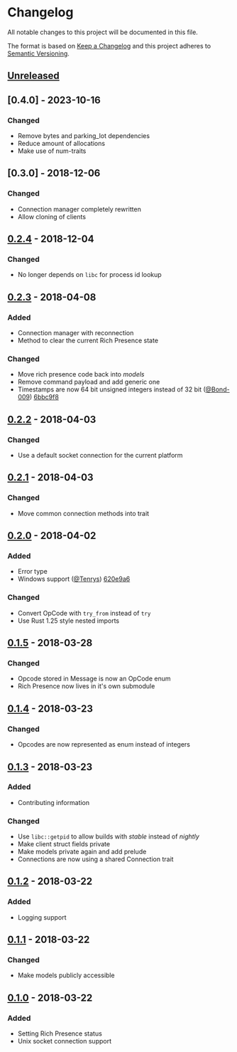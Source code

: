 # Changelog
All notable changes to this project will be documented in this file.

The format is based on [Keep a Changelog](http://keepachangelog.com/en/1.0.0/)
and this project adheres to [Semantic Versioning](http://semver.org/spec/v2.0.0.html).


## [Unreleased]

## [0.4.0] - 2023-10-16
### Changed
- Remove bytes and parking_lot dependencies
- Reduce amount of allocations
- Make use of num-traits

## [0.3.0] - 2018-12-06
### Changed
- Connection manager completely rewritten
- Allow cloning of clients


## [0.2.4] - 2018-12-04
### Changed
- No longer depends on `libc` for process id lookup


## [0.2.3] - 2018-04-08
### Added
- Connection manager with reconnection
- Method to clear the current Rich Presence state

### Changed
- Move rich presence code back into *models*
- Remove command payload and add generic one
- Timestamps are now 64 bit unsigned integers instead of 32 bit ([@Bond-009]) [6bbc9f8][c:6bbc9f8]


## [0.2.2] - 2018-04-03
### Changed
- Use a default socket connection for the current platform


## [0.2.1] - 2018-04-03
### Changed
- Move common connection methods into trait


## [0.2.0] - 2018-04-02
### Added
- Error type
- Windows support ([@Tenrys]) [620e9a6][c:620e9a6]

### Changed
- Convert OpCode with `try_from` instead of `try`
- Use Rust 1.25 style nested imports


## [0.1.5] - 2018-03-28
### Changed
- Opcode stored in Message is now an OpCode enum
- Rich Presence now lives in it's own submodule


## [0.1.4] - 2018-03-23
### Changed
- Opcodes are now represented as enum instead of integers


## [0.1.3] - 2018-03-23
### Added
- Contributing information

### Changed
- Use `libc::getpid` to allow builds with *stable* instead of *nightly*
- Make client struct fields private
- Make models private again and add prelude
- Connections are now using a shared Connection trait


## [0.1.2] - 2018-03-22
### Added
- Logging support


## [0.1.1] - 2018-03-22
### Changed
- Make models publicly accessible


## [0.1.0] - 2018-03-22
### Added
- Setting Rich Presence status
- Unix socket connection support


<!-- links -->

[Unreleased]: https://gitlab.com/valeth/discord-rpc-client.rs/tree/develop
[0.2.4]: https://gitlab.com/valeth/discord-rpc-client.rs/tree/v0.2.4
[0.2.3]: https://gitlab.com/valeth/discord-rpc-client.rs/tree/v0.2.3
[0.2.2]: https://gitlab.com/valeth/discord-rpc-client.rs/tree/v0.2.2
[0.2.1]: https://gitlab.com/valeth/discord-rpc-client.rs/tree/v0.2.1
[0.2.0]: https://gitlab.com/valeth/discord-rpc-client.rs/tree/v0.2.0
[0.1.5]: https://gitlab.com/valeth/discord-rpc-client.rs/tree/v0.1.5
[0.1.4]: https://gitlab.com/valeth/discord-rpc-client.rs/tree/v0.1.4
[0.1.3]: https://gitlab.com/valeth/discord-rpc-client.rs/tree/v0.1.3
[0.1.2]: https://gitlab.com/valeth/discord-rpc-client.rs/tree/v0.1.2
[0.1.1]: https://gitlab.com/valeth/discord-rpc-client.rs/tree/v0.1.1
[0.1.0]: https://gitlab.com/valeth/discord-rpc-client.rs/tree/v0.1.0

[c:620e9a6]: https://github.com/valeth/discord-rpc-client.rs/commit/620e9a6b26650d825392cf0fbfd097a7ed1662aa
[c:6bbc9f8]: https://github.com/valeth/discord-rpc-client.rs/commit/6bbc9f85d77bc6792c36d9317e804fcf5a306fb2

[@Tenrys]: https://github.com/Tenrys
[@Bond-009]: https://github.com/Bond-009
